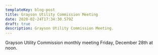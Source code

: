 ```yaml
---
templateKey: blog-post
title: Grayson Utility Commission Meeting
date: 2020-02-24T17:34:30.579Z
draft: true
description: Grayson Utility Commission Meeting.
---
```

Grayson Utility Commission monthly meeting Friday, December 28th at noon.
